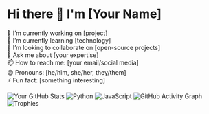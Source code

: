 # Hi there 👋 I'm [Your Name]

🔭 I’m currently working on [project]  
🌱 I’m currently learning [technology]  
👯 I’m looking to collaborate on [open-source projects]  
💬 Ask me about [your expertise]  
📫 How to reach me: [your email/social media]  
😄 Pronouns: [he/him, she/her, they/them]  
⚡ Fun fact: [something interesting]  

![Your GitHub Stats](https://github-readme-stats.vercel.app/api?username=yourusername&show_icons=true&theme=radical)
![Python](https://img.shields.io/badge/Python-3776AB?style=flat&logo=python&logoColor=white)
![JavaScript](https://img.shields.io/badge/JavaScript-F7DF1E?style=flat&logo=javascript&logoColor=black)
![GitHub Activity Graph](https://activity-graph.herokuapp.com/graph?username=yourusername&theme=react-dark)
![Trophies](https://github-profile-trophy.vercel.app/?username=yourusername&theme=onedark)

